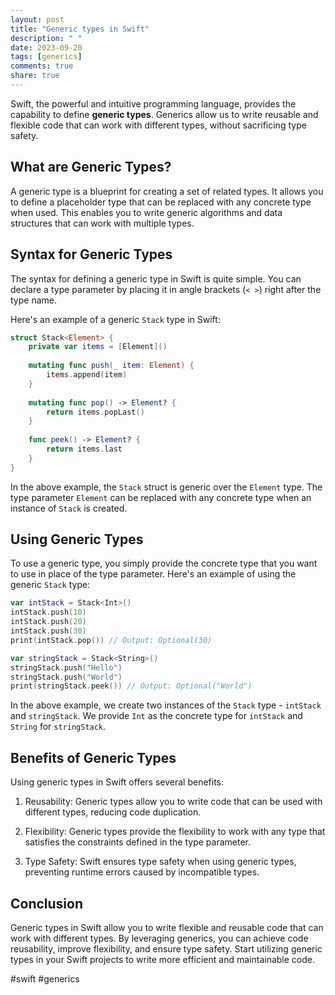 ```yaml
---
layout: post
title: "Generic types in Swift"
description: " "
date: 2023-09-20
tags: [generics]
comments: true
share: true
---
```


Swift, the powerful and intuitive programming language, provides the capability to define **generic types**. Generics allow us to write reusable and flexible code that can work with different types, without sacrificing type safety.

## What are Generic Types?

A generic type is a blueprint for creating a set of related types. It allows you to define a placeholder type that can be replaced with any concrete type when used. This enables you to write generic algorithms and data structures that can work with multiple types.

## Syntax for Generic Types

The syntax for defining a generic type in Swift is quite simple. You can declare a type parameter by placing it in angle brackets (`< >`) right after the type name.

Here's an example of a generic `Stack` type in Swift:

```swift
struct Stack<Element> {
    private var items = [Element]()
    
    mutating func push(_ item: Element) {
        items.append(item)
    }
    
    mutating func pop() -> Element? {
        return items.popLast()
    }
    
    func peek() -> Element? {
        return items.last
    }
}
```

In the above example, the `Stack` struct is generic over the `Element` type. The type parameter `Element` can be replaced with any concrete type when an instance of `Stack` is created.

## Using Generic Types

To use a generic type, you simply provide the concrete type that you want to use in place of the type parameter. Here's an example of using the generic `Stack` type:

```swift
var intStack = Stack<Int>()
intStack.push(10)
intStack.push(20)
intStack.push(30)
print(intStack.pop()) // Output: Optional(30)

var stringStack = Stack<String>()
stringStack.push("Hello")
stringStack.push("World")
print(stringStack.peek()) // Output: Optional("World")
```

In the above example, we create two instances of the `Stack` type - `intStack` and `stringStack`. We provide `Int` as the concrete type for `intStack` and `String` for `stringStack`.

## Benefits of Generic Types

Using generic types in Swift offers several benefits:

1. Reusability: Generic types allow you to write code that can be used with different types, reducing code duplication.

2. Flexibility: Generic types provide the flexibility to work with any type that satisfies the constraints defined in the type parameter.

3. Type Safety: Swift ensures type safety when using generic types, preventing runtime errors caused by incompatible types.

## Conclusion

Generic types in Swift allow you to write flexible and reusable code that can work with different types. By leveraging generics, you can achieve code reusability, improve flexibility, and ensure type safety. Start utilizing generic types in your Swift projects to write more efficient and maintainable code.

#swift #generics